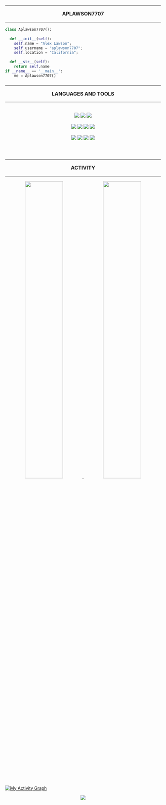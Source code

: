 <h3 align="center">
    <hr>
    <b>APLAWSON7707</b>
    <hr>
</h3>

```python
class Aplawson7707():
    
  def __init__(self):
    self.name = "Alex Lawson";
    self.username = "aplawson7707";
    self.location = "California";
  
  def __str__(self):
    return self.name
if __name__ == '__main__':
    me = Aplawson7707()
```

<h3 align="center">
    <hr>
    <b>LANGUAGES AND TOOLS</b>
    <hr>
</h3>

<p>
    <div align="center">
        <br>
        <img src="https://img.shields.io/badge/-HTML-c58545?style=for-the-badge&logo=html5&logoColor=c58545&labelColor=282828">
        <img src="https://img.shields.io/badge/-CSS-d1a01f?style=for-the-badge&logo=css3&logoColor=d1a01f&labelColor=282828">
        <img src="https://img.shields.io/badge/JavaScript-F7DF1E?style=for-the-badge&logo=javascript&labelColor=282828">
        <br>
        <br>
        <img src="https://img.shields.io/badge/-Python-98b982?style=for-the-badge&logo=python&logoColor=98b982&labelColor=282828">
        <img src="https://img.shields.io/badge/Django-092E20?style=for-the-badge&logo=django&labelColor=282828">
        <img src="https://img.shields.io/badge/Vue.js-35495E?style=for-the-badge&logo=vue.js&labelColor=282828">
        <img src="https://img.shields.io/badge/MySQL-00000F?style=for-the-badge&logo=mysql&labelColor=282828">
        <br>
        <br>
        <img src="https://img.shields.io/badge/Linux-FCC624?style=for-the-badge&logo=linux&labelColor=282828">
        <img src="https://img.shields.io/badge/Visual_Studio_Code-0078D4?style=for-the-badge&logo=visual%20studio%20code&labelColor=282828">
        <img src="https://img.shields.io/badge/Arduino_IDE-00979D?style=for-the-badge&logo=arduino&labelColor=282828">
        <img src="https://img.shields.io/badge/Google%20Sheets-34A853?style=for-the-badge&logo=google-sheets&labelColor=282828">
    </div>
</p>

<h3 align="center">
    <br>
    <hr>
    <b>ACTIVITY</b>
    <hr>
</h3>

<p align="center">
    <a href="https://github.com/aplawson7707">
    <img width="49.5%" src="https://github-readme-stats.vercel.app/api?username=aplawson7707&count_private=true&show_icons=true&theme=gruvbox&hide_border=true" />
    <img width="49.5%" src="https://github-readme-streak-stats.herokuapp.com/?user=aplawson7707&theme=gruvbox&hide_border=true" />
    </a>
</p>

[![My Activity Graph](https://activity-graph.herokuapp.com/graph?username=aplawson7707&custom_title=Recent%20Contributions&theme=gruvbox&bg_color=282828&hide_border=true&line=d1a01f&point=c58545)](https://github.com/aplawson7707)

<div align="center">
    <img src="https://komarev.com/ghpvc/?username=aplawson7707&color=orange&style=flat-square">
</div>
